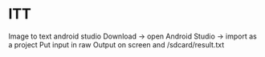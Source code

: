 # ITT
Image to text android studio
Download -> open Android Studio -> import as a project
Put input in raw
Output on screen and /sdcard/result.txt
